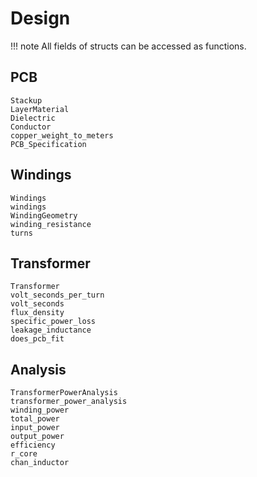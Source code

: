 # Design

!!! note
    All fields of structs can be accessed as functions.

## PCB
```@docs
Stackup
LayerMaterial
Dielectric
Conductor
copper_weight_to_meters
PCB_Specification
```
## Windings
```@docs
Windings
windings
WindingGeometry
winding_resistance
turns
```
## Transformer
```@docs
Transformer
volt_seconds_per_turn
volt_seconds
flux_density
specific_power_loss
leakage_inductance
does_pcb_fit
```
## Analysis
```@docs
TransformerPowerAnalysis
transformer_power_analysis
winding_power
total_power
input_power
output_power
efficiency
r_core
chan_inductor
```
